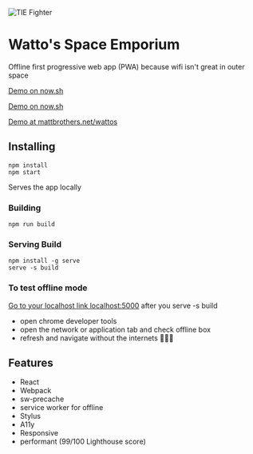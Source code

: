 ![TIE Fighter](https://raw.githubusercontent.com/mattbrothers/wattos/code/src/css/images/twin.jpg)

# Watto's Space Emporium

Offline first progressive web app (PWA) because wifi isn't great in outer space

[Demo on now.sh](https://ns-aayzhyjhyi.now.sh)

[Demo on now.sh](https://ns-aayzhyjhyi.now.sh)


[Demo at mattbrothers.net/wattos](https://mattbrothers.net/wattos)


## Installing 

```shell
npm install
npm start
```

Serves the app locally


### Building

```shell
npm run build
```


### Serving Build

```shell
npm install -g serve
serve -s build
```

### To test offline mode

[Go to your localhost link localhost:5000](localhost:5000) after you serve -s build
* open chrome developer tools
* open the network or application tab and check offline box
* refresh and navigate without the internets 🎉👀💯



## Features

* React
* Webpack
* sw-precache 
* service worker for offline 
* Stylus
* A11y
* Responsive
* performant (99/100 Lighthouse score)



